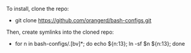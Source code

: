 To install, clone the repo:

* git clone https://github.com/orangerd/bash-configs.git

Then, create symlinks into the cloned repo:

* for n in bash-configs/.[bv]*; do echo ${n:13}; ln -sf $n ${n:13}; done
